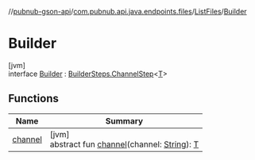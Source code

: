 //[pubnub-gson-api](../../../../index.md)/[com.pubnub.api.java.endpoints.files](../../index.md)/[ListFiles](../index.md)/[Builder](index.md)

# Builder

[jvm]\
interface [Builder](index.md) : [BuilderSteps.ChannelStep](../../../com.pubnub.api.java.endpoints/-builder-steps/-channel-step/index.md)&lt;[T](../../../com.pubnub.api.java.endpoints/-builder-steps/-channel-step/index.md)&gt;

## Functions

| Name | Summary |
|---|---|
| [channel](../../../com.pubnub.api.java.endpoints/-builder-steps/-channel-step/channel.md) | [jvm]<br>abstract fun [channel](../../../com.pubnub.api.java.endpoints/-builder-steps/-channel-step/channel.md)(channel: [String](https://docs.oracle.com/javase/8/docs/api/java/lang/String.html)): [T](../../../com.pubnub.api.java.endpoints/-builder-steps/-channel-step/index.md) |
